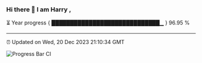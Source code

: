 ### Hi there 👋 I am Harry , 

⏳ Year progress { █████████████████████████████▁ } 96.95 %

---

⏰ Updated on Wed, 20 Dec 2023 21:10:34 GMT

![Progress Bar CI](https://github.com/duykhang68/duykhang68/workflows/Progress%20Bar%20CI/badge.svg)
